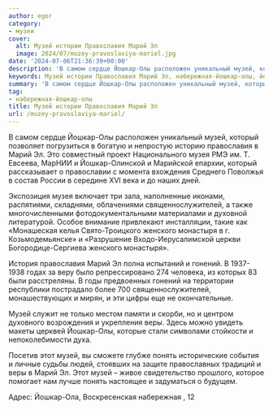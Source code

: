 ```yaml
---
author: egor
category:
- музеи
cover:
  alt: Музей истории Православия Марий Эл
  image: 2024/07/muzey-pravoslaviya-mariel.jpg
date: '2024-07-06T21:36:39+00:00'
description: 'В самом сердце Йошкар-Олы расположен уникальный музей, который позволяет погрузиться в богатую и непростую историю православия в Марий Эл. Это совместный...'
keywords: Музей истории Православия Марий Эл, набережная-йошкар-олы, йошкар, музей, марий, олы, который, православия, музея, священнослужителей, женского, монастыря, гонений, веры, понять, самом, сердце
summary: 'В самом сердце Йошкар-Олы расположен уникальный музей, который позволяет погрузиться в богатую и непростую историю православия в Марий Эл. Это совместный...'
tag:
- набережная-йошкар-олы
title: Музей истории Православия Марий Эл
url: /muzey-pravoslaviya-mariel/
---
```


В самом сердце Йошкар-Олы расположен уникальный музей, который позволяет погрузиться в богатую и непростую историю православия в Марий Эл. Это совместный проект Национального музея РМЭ им. Т. Евсеева, МарНИИ и Йошкар-Олинской и Марийской епархии, который рассказывает о православии с момента вхождения Среднего Поволжья в состав России в середине XVI века и до наших дней.

Экспозиция музея включает три зала, наполненные иконами, распятиями, складнями, облачениями священнослужителей, а также многочисленными фотодокументальными материалами и духовной литературой. Особое внимание привлекают инсталляции, такие как «Монашеская келья Свято-Троицкого женского монастыря в г. Козьмодемьянске» и «Разрушение Входо-Иерусалимской церкви Богородице-Сергиева женского монастыря».

История православия Марий Эл полна испытаний и гонений. В 1937-1938 годах за веру было репрессировано 274 человека, из которых 83 были расстреляны. В годы предвоенных гонений на территории республики пострадало более 700 священнослужителей, монашествующих и мирян, и эти цифры еще не окончательные.

Музей служит не только местом памяти и скорби, но и центром духовного возрождения и укрепления веры. Здесь можно увидеть макеты церквей Йошкар-Олы, которые стали символами стойкости и непоколебимости духа.

Посетив этот музей, вы сможете глубже понять исторические события и личные судьбы людей, стоявших на защите православных традиций и веры в Марий Эл. Этот музей – живое свидетельство прошлого, которое помогает нам лучше понять настоящее и задуматься о будущем.

Адрес: Йошкар-Ола, Воскресенская набережная , 12